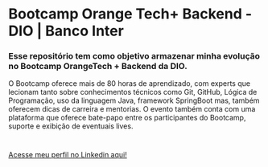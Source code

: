 # __Bootcamp Orange Tech+ Backend - DIO | Banco Inter__
### Esse repositório tem como objetivo armazenar minha evolução no Bootcamp OrangeTech + Backend da DIO.
O Bootcamp oferece mais de 80 horas de aprendizado, com experts que lecionam tanto sobre conhecimentos técnicos como Git, GitHub, Lógica de Programação, uso da linguagem Java, framework SpringBoot mas, também oferecem dicas de carreira e mentorias. O evento também conta com uma plataforma que oferece bate-papo entre os participantes do Bootcamp, suporte e exibição de eventuais lives. 

#

[Acesse meu perfil no Linkedin aqui!](https://www.linkedin.com/in/tthayza-oliveira/)
